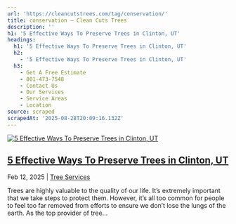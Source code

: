```yaml
---
url: 'https://cleancutstrees.com/tag/conservation/'
title: conservation – Clean Cuts Trees
description: ''
h1: '5 Effective Ways To Preserve Trees in Clinton, UT'
headings:
  h1: '5 Effective Ways To Preserve Trees in Clinton, UT'
  h2:
    - '5 Effective Ways To Preserve Trees in Clinton, UT'
  h3:
    - Get A Free Estimate
    - 801-473-7548
    - Contact Us
    - Our Services
    - Service Areas
    - Location
source: scraped
scrapedAt: '2025-08-28T20:09:16.132Z'
---
```

[![5 Effective Ways To Preserve Trees in Clinton, UT](https://cleancutstrees.com/wp-content/uploads/tree-preservation-1080x600.jpg)](https://cleancutstrees.com/2025/02/12/tree-preservation-effective-methods/)

## [5 Effective Ways To Preserve Trees in Clinton, UT](https://cleancutstrees.com/2025/02/12/tree-preservation-effective-methods/)

Feb 12, 2025 | [Tree Services](https://cleancutstrees.com/category/tree-services/)

Trees are highly valuable to the quality of our life. It’s extremely important that we take steps to protect them. However, it’s all too common for people to feel too far removed from efforts to ensure we don’t lose the lungs of the earth. As the top provider of tree...
